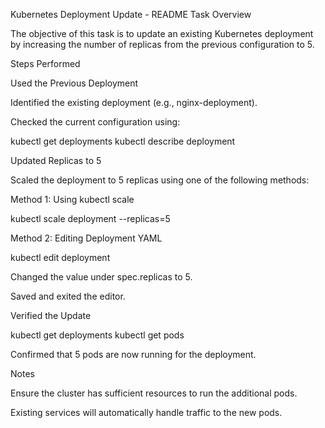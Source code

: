 Kubernetes Deployment Update - README
Task Overview

The objective of this task is to update an existing Kubernetes deployment by increasing the number of replicas from the previous configuration to 5.

Steps Performed

Used the Previous Deployment

Identified the existing deployment (e.g., nginx-deployment).

Checked the current configuration using:

kubectl get deployments
kubectl describe deployment <deployment-name>


Updated Replicas to 5

Scaled the deployment to 5 replicas using one of the following methods:

Method 1: Using kubectl scale

kubectl scale deployment <deployment-name> --replicas=5


Method 2: Editing Deployment YAML

kubectl edit deployment <deployment-name>


Changed the value under spec.replicas to 5.

Saved and exited the editor.

Verified the Update

kubectl get deployments
kubectl get pods


Confirmed that 5 pods are now running for the deployment.

Notes

Ensure the cluster has sufficient resources to run the additional pods.

Existing services will automatically handle traffic to the new pods.

